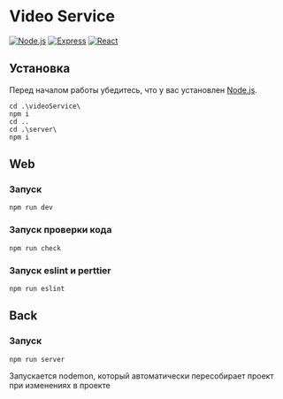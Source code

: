 # Video Service

[![Node.js](https://img.shields.io/badge/Node.js-v20.12.2-green)](https://nodejs.org/)
[![Express](https://img.shields.io/badge/Express-v4.18.2-lightgrey)](https://expressjs.com/)
[![React](https://img.shields.io/badge/React-v18.3.1-blue)](https://reactjs.org/)

## Установка

Перед началом работы убедитесь, что у вас установлен [Node.js](https://nodejs.org/).

``` 
cd .\videoService\
npm i
cd ..
cd .\server\
npm i
```

## Web
### Запуск
```
npm run dev
```

### Запуск проверки кода
```
npm run check
```

### Запуск eslint и perttier
```
npm run eslint
```
## Back
### Запуск
```
npm run server
```
Запускается nodemon, который автоматически пересобирает проект при изменениях в проекте
